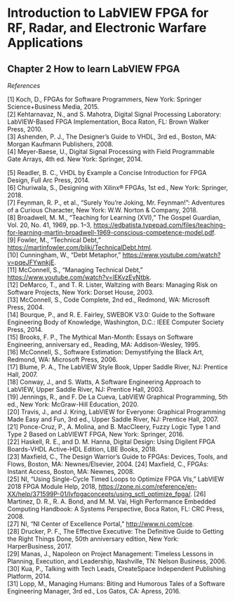 # Introduction to LabVIEW FPGA for RF, Radar, and Electronic Warfare Applications
## Chapter 2 How to learn LabVIEW FPGA

*References*

[1] Koch, D., FPGAs for Software Programmers, New York: Springer Science+Business Media, 2015.  
[2] Kehtarnavaz, N., and S. Mahotra, Digital Signal Processing Laboratory: LabVIEW-Based FPGA Implementation, Boca Raton, FL: Brown Walker Press, 2010.  
[3] Ashenden, P. J., The Designer’s Guide to VHDL, 3rd ed., Boston, MA: Morgan Kaufmann Publishers, 2008.  
[4] Meyer-Baese, U., Digital Signal Processing with Field Programmable Gate Arrays, 4th ed. New York: Springer, 2014.  

[5] Readler, B. C., VHDL by Example a Concise Introduction for FPGA Design, Full Arc Press, 2014.  
[6] Churiwala, S., Designing with Xilinx® FPGAs, 1st ed., New York: Springer, 2018.  
[7] Feynman, R. P., et al., “Surely You’re Joking, Mr. Feynman!”: Adventures of a Curious Character, New York: W.W. Norton & Company, 2018.  
[8] Broadwell, M. M., “Teaching for Learning (XVI),” The Gospel Guardian, Vol. 20, No. 41, 1969, pp. 1–3, https://edbatista.typepad.com/files/teaching-for-learning-martin-broadwell-1969-conscious-competence-model.pdf.  
[9] Fowler, M., “Technical Debt,” https://martinfowler.com/bliki/TechnicalDebt.html.  
[10] Cunningham, W., “Debt Metaphor,” https://www.youtube.com/watch?v=pqeJFYwnkjE.  
[11] McConnell, S., “Managing Technical Debt,” https://www.youtube.com/watch?v=lEKvzEyNtbk.  
[12] DeMarco, T., and T. R. Lister, Waltzing with Bears: Managing Risk on Software Projects, New York: Dorset House, 2003.  
[13] McConnell, S., Code Complete, 2nd ed., Redmond, WA: Microsoft Press, 2004.  
[14] Bourque, P., and R. E. Fairley, SWEBOK V3.0: Guide to the Software Engineering Body of Knowledge, Washington, D.C.: IEEE Computer Society Press, 2014.  
[15] Brooks, F. P., The Mythical Man-Month: Essays on Software Engineering, anniversary ed., Reading, MA: Addison-Wesley, 1995.  
[16] McConnell, S., Software Estimation: Demystifying the Black Art, Redmond, WA: Microsoft Press, 2006.  
[17] Blume, P. A., The LabVIEW Style Book, Upper Saddle River, NJ: Prentice Hall, 2007.  
[18] Conway, J., and S. Watts, A Software Engineering Approach to LabVIEW, Upper Saddle River, NJ: Prentice Hall, 2003.  
[19] Jennings, R., and F. De La Cueva, LabVIEW Graphical Programming, 5th ed., New York: McGraw-Hill Education, 2020.  
[20] Travis, J., and J. Kring, LabVIEW for Everyone: Graphical Programming Made Easy and Fun, 3rd ed., Upper Saddle River, NJ: Prentice Hall, 2007.  
[21] Ponce-Cruz, P., A. Molina, and B. MacCleery, Fuzzy Logic Type 1 and Type 2 Based on LabVIEWT FPGA, New York: Springer, 2016.  
[22] Haskell, R. E., and D. M. Hanna, Digital Design: Using Digilent FPGA Boards-VHDL Active-HDL Edition, LBE Books, 2018.  
[23] Maxfield, C., The Design Warrior’s Guide to FPGAs: Devices, Tools, and Flows, Boston, MA: Newnes/Elsevier, 2004.
[24] Maxfield, C., FPGAs: Instant Access, Boston, MA: Newnes, 2008.  
[25] NI, “Using Single-Cycle Timed Loops to Optimize FPGA VIs,” LabVIEW 2018 FPGA Module Help, 2018, https://zone.ni.com/reference/en-XX/help/371599P-01/lvfpgaconcepts/using_sctl_optimize_fpga/.
[26] Martinez, D. R., R. A. Bond, and M. M. Vai, High Performance Embedded Computing Handbook: A Systems Perspective, Boca Raton, FL: CRC Press, 2008.  
[27] NI, “NI Center of Excellence Portal,” http://www.ni.com/coe.  
[28] Drucker, P. F., The Effective Executive: The Definitive Guide to Getting the Right Things Done, 50th anniversary edition, New York: HarperBusiness, 2017.  
[29] Manas, J., Napoleon on Project Management: Timeless Lessons in Planning, Execution, and Leadership, Nashville, TN: Nelson Business, 2006.  
[30] Kua, P., Talking with Tech Leads, CreateSpace Independent Publishing Platform, 2014.  
[31] Lopp, M., Managing Humans: Biting and Humorous Tales of a Software Engineering Manager, 3rd ed., Los Gatos, CA: Apress, 2016.  

